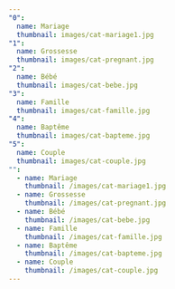 ```yaml
---
"0":
  name: Mariage
  thumbnail: images/cat-mariage1.jpg
"1":
  name: Grossesse
  thumbnail: images/cat-pregnant.jpg
"2":
  name: Bébé
  thumbnail: images/cat-bebe.jpg
"3":
  name: Famille
  thumbnail: images/cat-famille.jpg
"4":
  name: Baptême
  thumbnail: images/cat-bapteme.jpg
"5":
  name: Couple
  thumbnail: images/cat-couple.jpg
"":
  - name: Mariage
    thumbnail: /images/cat-mariage1.jpg
  - name: Grossesse
    thumbnail: /images/cat-pregnant.jpg
  - name: Bébé
    thumbnail: /images/cat-bebe.jpg
  - name: Famille
    thumbnail: /images/cat-famille.jpg
  - name: Baptême
    thumbnail: /images/cat-bapteme.jpg
  - name: Couple
    thumbnail: /images/cat-couple.jpg
---
```

